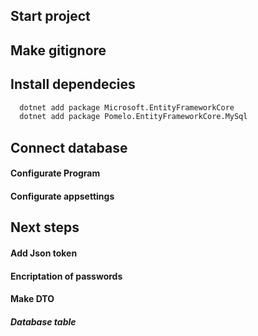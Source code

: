 ## Start project

## Make gitignore

## Install dependecies
```bash
  dotnet add package Microsoft.EntityFrameworkCore
  dotnet add package Pomelo.EntityFrameworkCore.MySql
```

## Connect database
#### Configurate Program

#### Configurate appsettings

## Next steps
#### Add Json token
#### Encriptation of passwords

#### Make DTO
##### Database table